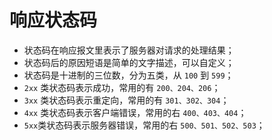 # 响应状态码

- 状态码在响应报文里表示了服务器对请求的处理结果；
- 状态码后的原因短语是简单的文字描述，可以自定义；
- 状态码是十进制的三位数，分为五类，从 `100` 到 `599`；
- `2xx` 类状态码表示成功，常用的有 `200、204、206`；
- `3xx` 类状态码表示重定向，常用的有 `301、302、304`；
- `4xx` 类状态码表示客户端错误，常用的右 `400、403、404`；
- `5xx`类状态码表示服务器错误，常用的右 `500、501、502、503`；